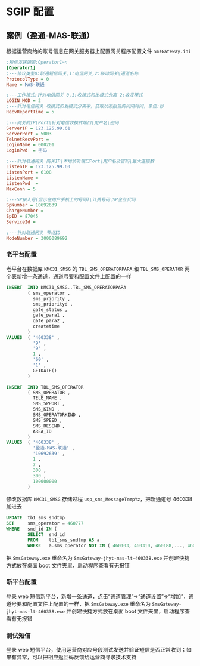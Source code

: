 # SGIP 配置

## 案例（盈通-MAS-联通）

根据运营商给的账号信息在网关服务器上配置网关程序配置文件 `SmsGateway.ini`

```ini
;短信发送通道:Operator1~n
[Operator1]
;---协议类型0:联通短信网关,1:电信网关,2:移动网关\通道名称
ProtocolType = 0
Name = MAS-联通

;---工作模式:针对电信网关 0,1:收模式和发模式分离 2:收发模式
LOGIN_MOD = 2
;---针对电信网关 收模式和发模式分离中，获取状态报告的间隔时间，单位:秒
RecvReportTime = 5

;---网关的IP\Port\针对电信收模式端口\用户名\密码
ServerIP = 123.125.99.61
ServerPort = 5003
TelnetRecvPort =
LoginName = 000201
LoginPwd  = 密码

;---针对联通网关 网关IP\本地侦听端口Port\用户名及密码\最大连接数
ListenIP = 123.125.99.60
ListenPort = 6108
ListenName =
ListenPwd  =
MaxConn = 5

;---SP接入号(显示在用户手机上的号码)\计费号码\SP企业代码
SpNumber = 10692639
ChargeNumber =
SpID = 87045
ServiceId =

;---针对联通网关 节点ID
NodeNumber = 3000089692
```

### 老平台配置

老平台在数据库 `KMC31_SMSG` 的 `TBL_SMS_OPERATORPARA` 和 `TBL_SMS_OPERATOR` 两个表新增一条通道，通道号要和配置文件上配置的一样

```sql
INSERT  INTO KMC31_SMSG..TBL_SMS_OPERATORPARA
        ( sms_operator ,
          sms_priority ,
          sms_priorityd ,
          gate_status ,
          gate_para1 ,
          gate_para2 ,
          createtime
        )
VALUES  ( '460338' ,
          '9' ,
          '9' ,
          1 ,
          '60' ,
          '1' ,
          GETDATE()
        )

INSERT  INTO TBL_SMS_OPERATOR
        ( SMS_OPERATOR ,
          TELE_NAME ,
          SMS_SPPORT ,
          SMS_KIND ,
          SMS_OPERATORKIND ,
          SMS_SPEED ,
          SMS_RESEND ,
          AREA_ID
        )
VALUES  ( '460338' ,
          '盈通-MAS-联通' ,
          '10692639' ,
          1 ,
          7 ,
          300 ,
          300 ,
          100000000
        )
```

修改数据库 `KMC31_SMSG` 存储过程 `usp_sms_MessageTempYz`，把新通道号 460338 加进去

```sql
UPDATE  tb1_sms_sndtmp
SET     sms_operator = 460777
WHERE   snd_id IN (
        SELECT  snd_id
        FROM    tb1_sms_sndtmp AS a
        WHERE   a.sms_operator NOT IN ( 460103, 460310, 460188,..., 460338 ) )
```

把 `SmsGateway.exe` 重命名为 `SmsGateway-jhyt-mas-lt-460338.exe` 并创建快捷方式放在桌面 boot 文件夹里，启动程序查看有无报错

### 新平台配置

登录 web 短信新平台，新增一条通道，点击“通道管理”->“通道设置”->“增加”，通道号要和配置文件上配置的一样，把 `SmsGateway.exe` 重命名为 `SmsGateway-jhyt-mas-lt-460338.exe` 并创建快捷方式放在桌面 boot 文件夹里，启动程序查看有无报错

### 测试短信

登录 web 短信平台，使用运营商对应号段测试发送并验证短信是否正常收到；如果有异常，可以把相应返回码反馈给运营商寻求技术支持
